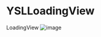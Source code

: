 # YSLLoadingView
LoadingView
![image](https://github.com/whathegithub/YSLLoadingView/loadinigview.gif )
